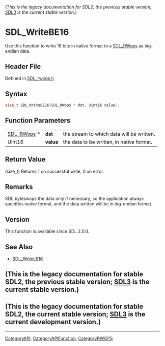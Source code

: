 ###### (This is the legacy documentation for SDL2, the previous stable version; [SDL3](https://wiki.libsdl.org/SDL3/) is the current stable version.)
# SDL_WriteBE16

Use this function to write 16 bits in native format to a [SDL_RWops](SDL_RWops) as big-endian data.

## Header File

Defined in [SDL_rwops.h](https://github.com/libsdl-org/SDL/blob/SDL2/include/SDL_rwops.h)

## Syntax

```c
size_t SDL_WriteBE16(SDL_RWops * dst, Uint16 value);
```

## Function Parameters

|                          |           |                                           |
| ------------------------ | --------- | ----------------------------------------- |
| [SDL_RWops](SDL_RWops) * | **dst**   | the stream to which data will be written. |
| Uint16                   | **value** | the data to be written, in native format. |

## Return Value

(size_t) Returns 1 on successful write, 0 on error.

## Remarks

SDL byteswaps the data only if necessary, so the application always
specifies native format, and the data written will be in big-endian format.

## Version

This function is available since SDL 2.0.0.

## See Also

- [SDL_WriteLE16](SDL_WriteLE16)


## (This is the legacy documentation for stable SDL2, the previous stable version; [SDL3](https://wiki.libsdl.org/SDL3/) is the current stable version.)



## (This is the legacy documentation for stable SDL2, the current stable version; [SDL3](https://wiki.libsdl.org/SDL3/) is the current development version.)



----
[CategoryAPI](CategoryAPI), [CategoryAPIFunction](CategoryAPIFunction), [CategoryRWOPS](CategoryRWOPS)

